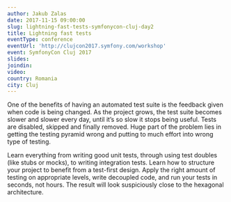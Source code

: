 ```yaml
---
author: Jakub Zalas
date: 2017-11-15 09:00:00
slug: lightning-fast-tests-symfonycon-cluj-day2
title: Lightning fast tests
eventType: conference
eventUrl: 'http://clujcon2017.symfony.com/workshop'
event: SymfonyCon Cluj 2017
slides:
joindin:
video:
country: Romania
city: Cluj
---
```


One of the benefits of having an automated test suite is the feedback given when code is being changed.
As the project grows, the test suite becomes slower and slower every day,
until it’s so slow it stops being useful.
Tests are disabled, skipped and finally removed.
Huge part of the problem lies in getting the testing pyramid wrong
and putting to much effort into wrong type of testing.

Learn everything from writing good unit tests, through using test doubles (like stubs or mocks),
to writing integration tests.
Learn how to structure your project to benefit from a test-first design.
Apply the right amount of testing on appropriate levels, write decoupled code,
and run your tests in seconds, not hours.
The result will look suspiciously close to the hexagonal architecture.
